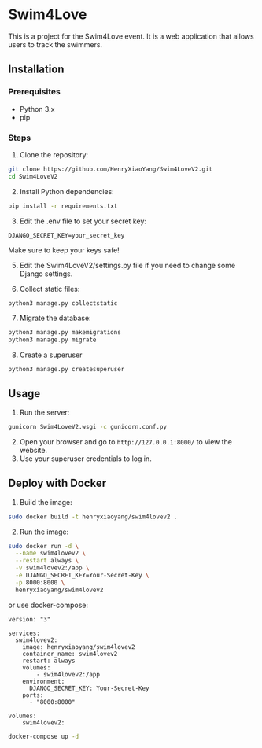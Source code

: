# Swim4Love

This is a project for the Swim4Love event. It is a web application that allows users to track the swimmers.

## Installation

### Prerequisites

- Python 3.x
- pip

### Steps

1. Clone the repository:

```sh
git clone https://github.com/HenryXiaoYang/Swim4LoveV2.git
cd Swim4LoveV2
```

2. Install Python dependencies:

```sh
pip install -r requirements.txt
```

3. Edit the .env file to set your secret key:

```dotenv
DJANGO_SECRET_KEY=your_secret_key
```

Make sure to keep your keys safe!

5. Edit the Swim4LoveV2/settings.py file if you need to change some Django settings.


6. Collect static files:

```sh
python3 manage.py collectstatic
```

7. Migrate the database:

```sh
python3 manage.py makemigrations
python3 manage.py migrate
```

8. Create a superuser

```shell
python3 manage.py createsuperuser
```

## Usage

1. Run the server:

```sh
gunicorn Swim4LoveV2.wsgi -c gunicorn.conf.py
```

2. Open your browser and go to `http://127.0.0.1:8000/` to view the website.
3. Use your superuser credentials to log in.

## Deploy with Docker

1. Build the image:

```sh
sudo docker build -t henryxiaoyang/swim4lovev2 .
```

2. Run the image:

```sh
sudo docker run -d \
  --name swim4lovev2 \
  --restart always \
  -v swim4lovev2:/app \
  -e DJANGO_SECRET_KEY=Your-Secret-Key \
  -p 8000:8000 \
  henryxiaoyang/swim4lovev2
```

or use docker-compose:

```docker-compose
version: "3"

services:
  swim4lovev2:
    image: henryxiaoyang/swim4lovev2
    container_name: swim4lovev2
    restart: always
    volumes:
        - swim4lovev2:/app
    environment:
      DJANGO_SECRET_KEY: Your-Secret-Key
    ports:
      - "8000:8000"

volumes:
    swim4lovev2:
```

```sh
docker-compose up -d
```